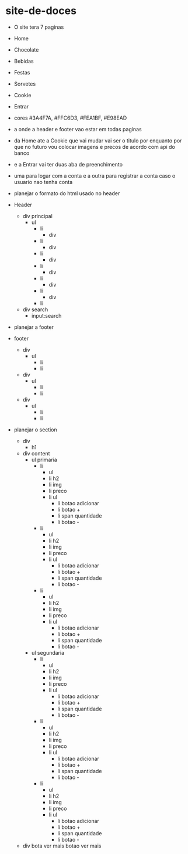 # site-de-doces

- O site tera 7 paginas
- Home
- Chocolate
- Bebidas
- Festas
- Sorvetes 
- Cookie
- Entrar

- cores #3A4F7A, #FFC6D3, #FEA1BF, #E98EAD

- a onde a header e footer vao estar em todas paginas
- da Home ate a Cookie que vai mudar vai ser o titulo por enquanto por que no futuro vou colocar imagens e precos de acordo com api do banco
- e a Entrar vai ter duas aba de preenchimento
- uma para logar com a conta e a outra para registrar a conta caso o usuario nao tenha conta

- planejar o formato do html usado no header
- Header
    - div principal
        - ul
            - li 
                - div
            - li
                - div
            - li
                - div
            - li
                - div
            - li
                - div
            - li
                - div
            - li
    - div search 
        - input:search
- planejar a footer 
- footer
    - div
        - ul
            - li
            - li
    - div
        - ul 
            - li
            - li
    - div
        - ul 
            - li
            - li
- planejar o section
    - div
        - h1
    - div content 
        - ul primaria
            - li
                - ul
                - li h2
                - li img
                - li preco
                - li ul
                    - li botao adicionar
                    - li botao + 
                    - li span quantidade
                    - li botao -
            - li
                - ul
                - li h2
                - li img
                - li preco
                - li ul
                    - li botao adicionar
                    - li botao + 
                    - li span quantidade
                    - li botao -
            - li
                - ul
                - li h2
                - li img
                - li preco
                - li ul
                    - li botao adicionar
                    - li botao + 
                    - li span quantidade
                    - li botao -
        - ul segundaria
            - li
                - ul
                - li h2
                - li img
                - li preco
                - li ul
                    - li botao adicionar
                    - li botao + 
                    - li span quantidade
                    - li botao -
            - li
                - ul
                - li h2
                - li img
                - li preco
                - li ul
                    - li botao adicionar
                    - li botao + 
                    - li span quantidade
                    - li botao -
            - li
                - ul
                - li h2
                - li img
                - li preco
                - li ul
                    - li botao adicionar
                    - li botao + 
                    - li span quantidade
                    - li botao -
    - div bota ver mais
        botao ver mais               
            
